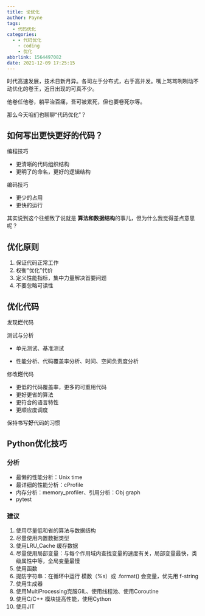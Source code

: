 ```yaml
---
title: 论优化
author: Payne
tags:
  - 代码优化
categories:
  - - 代码优化
    - coding
    - 优化
abbrlink: 1564497082
date: 2021-12-09 17:25:15
---
```


时代高速发展，技术日新月异。各司左手分布式，右手高并发。嘴上骂骂咧咧动不动优化的卷王，近日出现的可真不少。

他卷任他卷，躺平治百痛，吾可被累死，但也要卷死尔等。

那么今天咱们也聊聊“代码优化”？

## 如何写出更快更好的代码？

编程技巧

- 更清晰的代码组织结构
- 更明了的命名，更好的逻辑结构

编码技巧

- 更少的占用
- 更快的运行

其实说到这个往细致了说就是 **算法和数据结构**的事儿，但为什么我觉得差点意思呢？

## 优化原则

1. 保证代码正常工作
2. 权衡“优化”代价
3. 定义性能指标，集中力量解决首要问题
4. 不要忽略可读性

## 优化代码

发现**烂**代码

测试与分析

- 单元测试、基准测试

- 性能分析、代码覆盖率分析、时间、空间负责度分析

修改**烂**代码

- 更低的代码覆盖率，更多的可重用代码
- 更好更省的算法
- 更符合的语言特性
- 更顺应度调度

保持书写**好**代码的习惯



## Python优化技巧

### 分析

- 最懒的性能分析：Unix time
- 最详细的性能分析：cProfile
- 内存分析：memory_profiler、引用分析：Obj graph
- pytest

### 建议

1. 使用尽量低和省的算法与数据结构
2. 尽量使用内置数据类型
3. 使用LRU_Cache 缓存数据
4. 尽量使用局部变量：与每个作用域内查找变量的速度有关，局部变量最快，类级属性中等，全局变量最慢
5. 使用函数
6. 提防字符串：在循环中运行 模数（%s）或 .format() 会变量，优先用 f-string 
7. 使用生成器
8. 使用MultiProcessing克服GIL、使用线程池、使用Coroutine
9. 使用C/C++ 模块提高性能，使用Cython
10. 使用JIT






